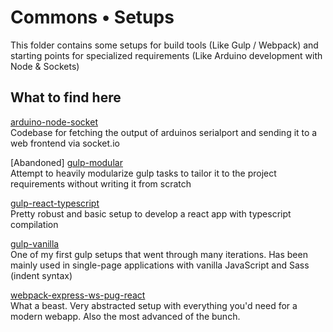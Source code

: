 # Commons • Setups

This folder contains some setups for build tools (Like Gulp / Webpack) and starting points for specialized requirements (Like Arduino development with Node & Sockets)

## What to find here

[arduino-node-socket](./arduino-node-socket)    
Codebase for fetching the output of arduinos serialport and sending it to a web frontend via socket.io

[Abandoned] [gulp-modular](./gulp-modular)    
Attempt to heavily modularize gulp tasks to tailor it to the project requirements without writing it from scratch

[gulp-react-typescript](./gulp-react-typescript)    
Pretty robust and basic setup to develop a react app with typescript compilation

[gulp-vanilla](./gulp-vanilla)    
One of my first gulp setups that went through many iterations. Has been mainly used in single-page applications with vanilla JavaScript and Sass (indent syntax)

[webpack-express-ws-pug-react](./webpack-express-ws-pug-react)    
What a beast. Very abstracted setup with everything you'd need for a modern webapp. Also the most advanced of the bunch.